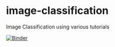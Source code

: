 # image-classification
Image Classification using various tutorials

[![Binder](https://mybinder.org/badge_logo.svg)](https://mybinder.org/v2/gh/raineydavid/image-classification/master)
